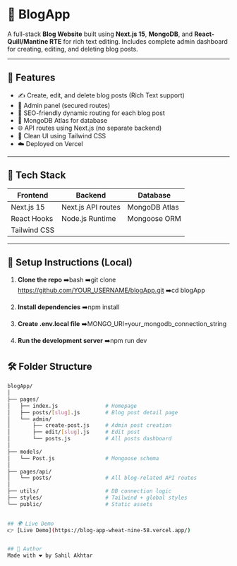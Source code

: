 # 📝 BlogApp

A full-stack **Blog Website** built using **Next.js 15**, **MongoDB**, and **React-Quill/Mantine RTE** for rich text editing. Includes complete admin dashboard for creating, editing, and deleting blog posts.

---

## 🚀 Features

- ✍️ Create, edit, and delete blog posts (Rich Text support)
- 🔐 Admin panel (secured routes)
- 📄 SEO-friendly dynamic routing for each blog post
- 💾 MongoDB Atlas for database
- 🌐 API routes using Next.js (no separate backend)
- 🧠 Clean UI using Tailwind CSS
- ☁️ Deployed on Vercel

---

## 📂 Tech Stack

| Frontend     | Backend       | Database     |
|--------------|---------------|--------------|
| Next.js 15   | Next.js API routes | MongoDB Atlas |
| React Hooks  | Node.js Runtime | Mongoose ORM |
| Tailwind CSS |                |              |

---

## 🔧 Setup Instructions (Local)

1. **Clone the repo**
   ➡️bash
   ➡️git clone https://github.com/YOUR_USERNAME/blogApp.git
   ➡️cd blogApp
   
2. **Install dependencies**
   ➡️npm install
   
3. **Create .env.local file**
  ➡️MONGO_URI=your_mongodb_connection_string

4. **Run the development server**
   ➡️npm run dev

## 🛠 Folder Structure

```bash
blogApp/
│
├── pages/
│   ├── index.js               # Homepage
│   ├── posts/[slug].js        # Blog post detail page
│   └── admin/
│       ├── create-post.js     # Admin post creation
│       ├── edit/[slug].js     # Edit post
│       └── posts.js           # All posts dashboard
│
├── models/
│   └── Post.js                # Mongoose schema
│
├── pages/api/
│   └── posts/                 # All blog-related API routes
│
├── utils/                     # DB connection logic
├── styles/                    # Tailwind + global styles
└── public/                    # Static assets
                   

## 🌍 Live Demo
👉 [Live Demo](https://blog-app-wheat-nine-58.vercel.app/)


## 💬 Author
Made with ❤️ by Sahil Akhtar


